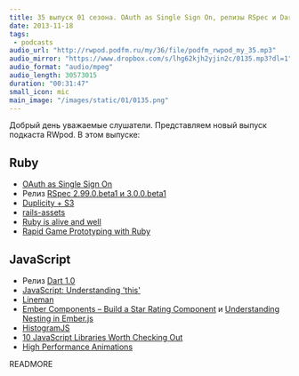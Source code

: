 ```yaml
---
title: 35 выпуск 01 сезона. OAuth as Single Sign On, релизы RSpec и Dart, Lineman, HistogramJS и прочее
date: 2013-11-18
tags:
 - podcasts
audio_url: "http://rwpod.podfm.ru/my/36/file/podfm_rwpod_my_35.mp3"
audio_mirror: "https://www.dropbox.com/s/lhg62kjh2yjin2c/0135.mp3?dl=1"
audio_format: "audio/mpeg"
audio_length: 30573015
duration: "00:31:47"
small_icon: mic
main_image: "/images/static/01/0135.png"
---
```


Добрый день уважаемые слушатели. Представляем новый выпуск подкаста RWpod. В этом выпуске:

## Ruby

 - [OAuth as Single Sign On](https://blog.heroku.com/archives/2013/11/14/oauth-sso)
 - Релиз [RSpec 2.99.0.beta1 и 3.0.0.beta1](http://myronmars.to/n/dev-blog/2013/11/rspec-2-99-and-3-0-betas-have-been-released)
 - [Duplicity + S3](http://blog.phusion.nl/2013/11/11/duplicity-s3-easy-cheap-encrypted-automated-full-disk-backups-for-your-servers/)
 - [rails-assets](https://github.com/rails-assets/rails-assets/)
 - [Ruby is alive and well](http://trevoke.net/blog/2013/11/11/ruby-is-alive-and-well/)
 - [Rapid Game Prototyping with Ruby](http://www.confreaks.com/videos/2636-madisonruby2013-rapid-game-prototyping-with-ruby)

## JavaScript

 - Релиз [Dart 1.0](http://blog.chromium.org/2013/11/dart-10-stable-sdk-for-structured-web.html)
 - [JavaScript: Understanding 'this'](https://coderwall.com/p/thslzw)
 - [Lineman](http://blog.testdouble.com/posts/2013-11-12-1st-class-web-development-with-lineman.html)
 - [Ember Components – Build a Star Rating Component](http://www.wintellect.com/blogs/nstieglitz/ember-components-%E2%80%93-build-a-star-rating-component) и [Understanding Nesting in Ember.js](http://ugisozols.com/blog/2013/11/05/understanding-nesting-in-emberjs/)
 - [HistogramJS](https://github.com/AbdiasSoftware/HistogramJS)
 - [10 JavaScript Libraries Worth Checking Out](http://codegeekz.com/10-javascript-libraries-worth-checking-out/)
 - [High Performance Animations](http://www.html5rocks.com/en/tutorials/speed/high-performance-animations/)

READMORE

